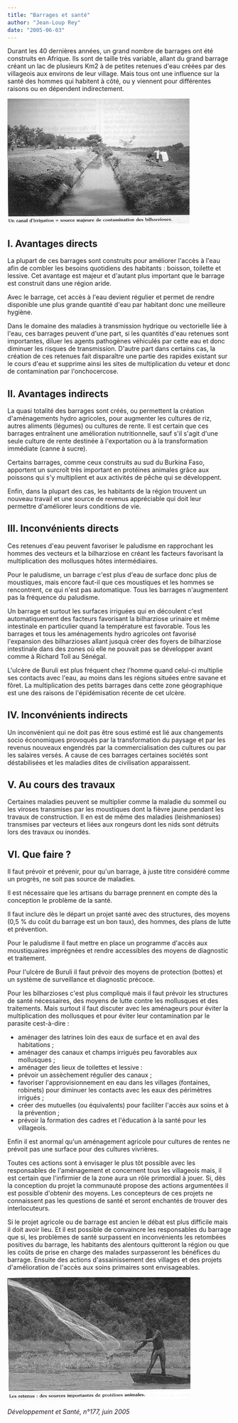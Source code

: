 ```yaml
---
title: "Barrages et santé"
author: "Jean-Loup Rey"
date: "2005-06-03"
---
```


<div class="teaser"><p>Durant les 40 dernières années, un grand nombre de barrages ont été construits en Afrique. Ils sont de taille très variable, allant du grand barrage créant un lac de plusieurs Km2 à de petites retenues d'eau créées par des villageois aux environs de leur village. Mais tous ont une influence sur la santé des hommes qui habitent à côté, ou y viennent pour différentes raisons ou en dépendent indirectement.</p></div>


![](i999-1.jpg)


## I. Avantages directs

La plupart de ces barrages sont construits pour améliorer l'accès à l'eau afin de combler les besoins quotidiens des habitants : boisson, toilette et lessive. Cet avantage est majeur et d'autant plus important que le barrage est construit dans une région aride.

Avec le barrage, cet accès à l'eau devient régulier et permet de rendre disponible une plus grande quantité d'eau par habitant donc une meilleure hygiène.

Dans le domaine des maladies à transmission hydrique ou vectorielle liée à l'eau, ces barrages peuvent d'une part, si les quantités d'eau retenues sont importantes, diluer les agents pathogènes véhiculés par cette eau et donc diminuer les risques de transmission. D'autre part dans certains cas, la création de ces retenues fait disparaître une partie des rapides existant sur le cours d'eau et supprime ainsi les sites de multiplication du veteur et donc de contamination par l'onchocercose.

## II. Avantages indirects

La quasi totalité des barrages sont créés, ou permettent la création d'aménagements hydro agricoles, pour augmenter les cultures de riz, autres aliments (légumes) ou cultures de rente. Il est certain que ces barrages entraînent une amélioration nutritionnelle, sauf s'il s'agit d'une seule culture de rente destinée à l'exportation ou à la transformation immédiate (canne à sucre).

Certains barrages, comme ceux construits au sud du Burkina Faso, apportent un surcroît très important en protéines animales grâce aux poissons qui s'y multiplient et aux activités de pêche qui se développent.

Enfin, dans la plupart des cas, les habitants de la région trouvent un nouveau travail et une source de revenus appréciable qui doit leur permettre d'améliorer leurs conditions de vie.

## III. Inconvénients directs

Ces retenues d'eau peuvent favoriser le paludisme en rapprochant les hommes des vecteurs et la bilharziose en créant les facteurs favorisant la multiplication des mollusques hôtes intermédiaires.

Pour le paludisme, un barrage c'est plus d'eau de surface donc plus de moustiques, mais encore faut-il que ces moustiques et les hommes se rencontrent, ce qui n'est pas automatique. Tous les barrages n'augmentent pas la fréquence du paludisme.

Un barrage et surtout les surfaces irriguées qui en découlent c'est automatiquement des facteurs favorisant la bilharziose urinaire et même intestinale en particulier quand la température est favorable. Tous les barrages et tous les aménagements hydro agricoles ont favorisé l'expansion des bilharzioses allant jusquà créer des foyers de bilharziose intestinale dans des zones où elle ne pouvait pas se développer avant comme à Richard Toll au Sénégal.

L'ulcère de Buruli est plus fréquent chez l'homme quand celui-ci multiplie ses contacts avec l'eau, au moins dans les régions situées entre savane et fôret. La multiplication des petits barrages dans cette zone géographique est une des raisons de l'épidémisation récente de cet ulcère.

## IV. Inconvénients indirects

Un inconvénient qui ne doit pas être sous estimé est lié aux changements socio économiques provoqués par la transformation du paysage et par les revenus nouveaux engendrés par la commercialisation des cultures ou par les salaires versés. A cause de ces barrages certaines sociétés sont déstabilisées et les maladies dites de civilisation apparaissent.

## V. Au cours des travaux

Certaines maladies peuvent se multiplier comme la maladie du sommeil ou les viroses transmises par les moustiques dont la fièvre jaune pendant les travaux de construction. Il en est de même des maladies (leishmanioses) transmises par vecteurs et liées aux rongeurs dont les nids sont détruits lors des travaux ou inondés.

## VI. Que faire ?

Il faut prévoir et prévenir, pour qu'un barrage, à juste titre considéré comme un progrès, ne soit pas source de maladies.

Il est nécessaire que les artisans du barrage prennent en compte dès la conception le problème de la santé.

Il faut inclure dès le départ un projet santé avec des structures, des moyens (0,5 % du coût du barrage est un bon taux), des hommes, des plans de lutte et prévention.

Pour le paludisme il faut mettre en place un programme d'accès aux moustiquaires imprégnées et rendre accessibles des moyens de diagnostic et traitement.

Pour l'ulcère de Buruli il faut prévoir des moyens de protection (bottes) et un système de surveillance et diagnostic précoce.

Pour les bilharzioses c'est plus compliqué mais il faut prévoir les structures de santé nécessaires, des moyens de lutte contre les mollusques et des traitements. Mais surtout il faut discuter avec les aménageurs pour éviter la multiplication des mollusques et pour éviter leur contamination par le parasite cest-à-dire :

*   aménager des latrines loin des eaux de surface et en aval des habitations ;
*   aménager des canaux et champs irrigués peu favorables aux mollusques ;
*   aménager des lieux de toilettes et lessive :
*   prévoir un assèchement régulier des canaux ;
*   favoriser l'approvisionnement en eau dans les villages (fontaines, robinets) pour diminuer les contacts avec les eaux des périmètres irrigués ;
*   créer des mutuelles (ou équivalents) pour faciliter l'accès aux soins et à la prévention ;
*   prévoir la formation des cadres et l'éducation à la santé pour les villageois.

Enfin il est anormal qu'un aménagement agricole pour cultures de rentes ne prévoit pas une surface pour des cultures vivrières.

Toutes ces actions sont à envisager le plus tôt possible avec les responsables de l'aménagement et concernent tous les villageois mais, il est certain que l'infirmier de la zone aura un rôle primordial à jouer. Si, dès la conception du projet la communauté propose des actions argumentées il est possible d'obtenir des moyens. Les concepteurs de ces projets ne connaissent pas les questions de santé et seront enchantés de trouver des interlocuteurs.

Si le projet agricole ou de barrage est ancien le débat est plus difficile mais il doit avoir lieu. Et il est possible de convaincre les responsables du barrage que si, les problèmes de santé surpassent en inconvénients les retombées positives du barrage, les habitants des alentours quitteront la région ou que les coûts de prise en charge des malades surpasseront les bénéfices du barrage. Ensuite des actions d'assainissement des villages et des projets d'amélioration de l'accès aux soins primaires sont envisageables.


![](i999-2.jpg)


_Développement et Santé, n°177, juin 2005_